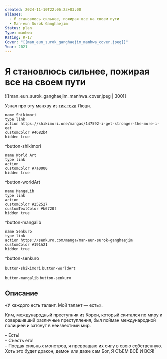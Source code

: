 ```yaml
---
created: 2024-11-10T22:06:23+03:00
aliases:
  - Я становлюсь сильнее, пожирая все на своем пути
  - Man-eun Surok Ganghaejim
Status: plan
Type: manhwa
Rating: R-17
Cover: "[[man_eun_surok_ganghaejim_manhwa_cover.jpeg]]"
Year: 2021
---
```


# Я становлюсь сильнее, пожирая все на своем пути

![[man_eun_surok_ganghaejim_manhwa_cover.jpeg | 300]]

Узнал про эту манхву из [тик тока](https://youtube.com/shorts/lsJXZjR_i0k?si=saaUlbY3rUbwS5R6) Люци.

```button
name Shikimori
type link
action https://shikimori.one/mangas/147592-i-get-stronger-the-more-i-eat
customColor #4682b4
hidden true
```
^button-shikimori

```button
name World Art
type link
action 
customColor #7a0000
hidden true
```
^button-worldArt

```button
name MangaLib
type link
action 
customColor #252527
customTextColor #b6720f
hidden true
```
^button-mangalib

```button
name Senkuro
type link
action https://senkuro.com/manga/man-eun-surok-ganghaejim
customColor #191A21
hidden true
```
^button-senkuro



`button-shikimori` `button-worldArt`

`button-mangalib` `button-senkuro`

## Описание

«У каждого есть талант. Мой талант — есть».

Ким, международный преступник из Кореи, который скитался по миру и совершивший различные преступления, был пойман международной полицией и затянут в неизвестный мир.

– Есть!  
– Съесть его!  
– Поедая сильных монстров, я превращаю их силу в свою собственную. Хоть это будет дракон, демон или даже сам Бог, Я СЪЕМ ВСЁ И ВСЯ!
